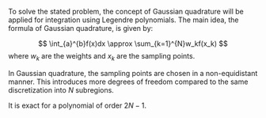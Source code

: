 To solve the stated problem, the concept of Gaussian quadrature will be applied for integration using Legendre polynomials. The main idea, the formula of Gaussian quadrature, is given by:

$$
\int_{a}^{b}f(x)dx \approx \sum_{k=1}^{N}w_kf(x_k)
$$
where $w_k$ are the weights and $x_k$ are the sampling points.

In Gaussian quadrature, the sampling points are chosen in a non-equidistant manner. This introduces more degrees of freedom compared to the same discretization into $N$ subregions.

It is exact for a polynomial of order $2N-1$. 
